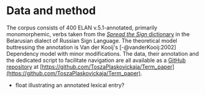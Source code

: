 # Data and method #

The corpus consists of  400 ELAN v.5.1-annotated, primarily monomorphemic, verbs taken from the [*Spread the Sign* dictionary](http://www.spreadthesign.com/be/) in the Belarusian dialect of Russian Sign Language. The theoretical model buttressing the annotation is Van der Kooij's [-@vanderKooij:2002] Dependency model with minor modifications. The data, their annotation and the dedicated script to facilitate navigation are all available as a [GitHub repository](https://github.com/ToszaPlaskovickaja/Term_paper) at [https://github.com/ToszaPlaskovickaja/Term_paper](https://github.com/ToszaPlaskovickaja/Term_paper).

* float illustrating an annotated lexical entry?
